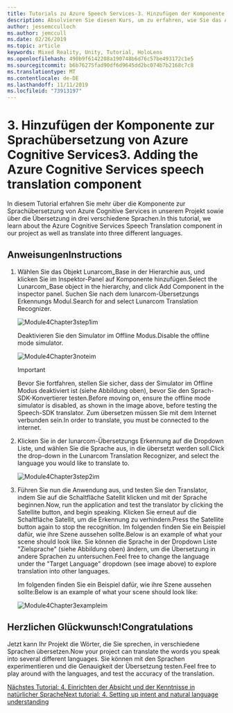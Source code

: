```yaml
---
title: Tutorials zu Azure Speech Services-3. Hinzufügen der Komponente zur Sprachübersetzung von Azure Cognitive Services
description: Absolvieren Sie diesen Kurs, um zu erfahren, wie Sie das Azure Speech SDK in einer Mixed Reality-Anwendung implementieren.
author: jessemcculloch
ms.author: jemccull
ms.date: 02/26/2019
ms.topic: article
keywords: Mixed Reality, Unity, Tutorial, HoloLens
ms.openlocfilehash: 490b9f6142208a190748b6d76c57be493172c1e5
ms.sourcegitcommit: b6b76275fad90df6d9645dd2bc074b7b2168c7c8
ms.translationtype: MT
ms.contentlocale: de-DE
ms.lasthandoff: 11/11/2019
ms.locfileid: "73913197"
---
```

# <a name="3-adding-the-azure-cognitive-services-speech-translation-component"></a><span data-ttu-id="5f749-105">3. Hinzufügen der Komponente zur Sprachübersetzung von Azure Cognitive Services</span><span class="sxs-lookup"><span data-stu-id="5f749-105">3. Adding the Azure Cognitive Services speech translation component</span></span>

<span data-ttu-id="5f749-106">In diesem Tutorial erfahren Sie mehr über die Komponente zur Sprachübersetzung von Azure Cognitive Services in unserem Projekt sowie über die Übersetzung in drei verschiedene Sprachen.</span><span class="sxs-lookup"><span data-stu-id="5f749-106">In this tutorial, we learn about the Azure Cognitive Services Speech Translation component in our project as well as translate into three different languages.</span></span>

## <a name="instructions"></a><span data-ttu-id="5f749-107">Anweisungen</span><span class="sxs-lookup"><span data-stu-id="5f749-107">Instructions</span></span>

1. <span data-ttu-id="5f749-108">Wählen Sie das Objekt Lunarcom_Base in der Hierarchie aus, und klicken Sie im Inspektor-Panel auf Komponente hinzufügen.</span><span class="sxs-lookup"><span data-stu-id="5f749-108">Select the Lunarcom_Base object in the hierarchy, and click Add Component in the inspector panel.</span></span> <span data-ttu-id="5f749-109">Suchen Sie nach dem lunarcom-Übersetzungs Erkennungs Modul.</span><span class="sxs-lookup"><span data-stu-id="5f749-109">Search for and select Lunarcom Translation Recognizer.</span></span>

    ![Module4Chapter3step1im](images/module4chapter3step1im.PNG)

    <span data-ttu-id="5f749-111">Deaktivieren Sie den Simulator im Offline Modus.</span><span class="sxs-lookup"><span data-stu-id="5f749-111">Disable the offline mode simulator.</span></span>

    ![Module4Chapter3noteim](images/module4chapter3noteim.PNG)

    >[!IMPORTANT]
    ><span data-ttu-id="5f749-113">Bevor Sie fortfahren, stellen Sie sicher, dass der Simulator im Offline Modus deaktiviert ist (siehe Abbildung oben), bevor Sie den Sprach-SDK-Konvertierer testen.</span><span class="sxs-lookup"><span data-stu-id="5f749-113">Before moving on, ensure the offline mode simulator is disabled, as shown in the image above, before testing the Speech-SDK translator.</span></span> <span data-ttu-id="5f749-114">Zum übersetzen müssen Sie mit dem Internet verbunden sein.</span><span class="sxs-lookup"><span data-stu-id="5f749-114">In order to translate, you must be connected to the internet.</span></span>

2. <span data-ttu-id="5f749-115">Klicken Sie in der lunarcom-Übersetzungs Erkennung auf die Dropdown Liste, und wählen Sie die Sprache aus, in die übersetzt werden soll.</span><span class="sxs-lookup"><span data-stu-id="5f749-115">Click the drop-down in the Lunarcom Translation Recognizer, and select the language you would like to translate to.</span></span>

    ![Module4Chapter3step2im](images/module4chapter3step2im.PNG)

3. <span data-ttu-id="5f749-117">Führen Sie nun die Anwendung aus, und testen Sie den Translator, indem Sie auf die Schaltfläche Satellit klicken und mit der Sprache beginnen.</span><span class="sxs-lookup"><span data-stu-id="5f749-117">Now, run the application and test the translator by clicking the Satellite button, and begin speaking.</span></span> <span data-ttu-id="5f749-118">Klicken Sie erneut auf die Schaltfläche Satellit, um die Erkennung zu verhindern.</span><span class="sxs-lookup"><span data-stu-id="5f749-118">Press the Satellite button again to stop the recognition.</span></span> <span data-ttu-id="5f749-119">Im folgenden finden Sie ein Beispiel dafür, wie ihre Szene aussehen sollte.</span><span class="sxs-lookup"><span data-stu-id="5f749-119">Below is an example of what your scene should look like.</span></span> <span data-ttu-id="5f749-120">Sie können die Sprache in der Dropdown Liste "Zielsprache" (siehe Abbildung oben) ändern, um die Übersetzung in andere Sprachen zu untersuchen.</span><span class="sxs-lookup"><span data-stu-id="5f749-120">Feel free to change the language under the "Target Language" dropdown (see image above) to explore translation into other languages.</span></span>

    <span data-ttu-id="5f749-121">Im folgenden finden Sie ein Beispiel dafür, wie ihre Szene aussehen sollte:</span><span class="sxs-lookup"><span data-stu-id="5f749-121">Below is an example of what your scene should look like:</span></span>

    ![Module4Chapter3exampleim](images/module4chapter3exampleim.PNG)

## <a name="congratulations"></a><span data-ttu-id="5f749-123">Herzlichen Glückwunsch!</span><span class="sxs-lookup"><span data-stu-id="5f749-123">Congratulations</span></span>

<span data-ttu-id="5f749-124">Jetzt kann Ihr Projekt die Wörter, die Sie sprechen, in verschiedene Sprachen übersetzen.</span><span class="sxs-lookup"><span data-stu-id="5f749-124">Now your project can translate the words you speak into several different languages.</span></span> <span data-ttu-id="5f749-125">Sie können mit den Sprachen experimentieren und die Genauigkeit der Übersetzung testen.</span><span class="sxs-lookup"><span data-stu-id="5f749-125">Feel free to play around with the languages, and test the accuracy of the translation.</span></span>

[<span data-ttu-id="5f749-126">Nächstes Tutorial: 4. Einrichten der Absicht und der Kenntnisse in natürlicher Sprache</span><span class="sxs-lookup"><span data-stu-id="5f749-126">Next tutorial: 4. Setting up intent and natural language understanding</span></span>](mrlearning-speechSDK-ch4.md)
